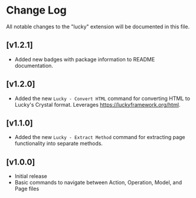 # Change Log

All notable changes to the "lucky" extension will be documented in this file.

## [v1.2.1]

- Added new badges with package information to README documentation.

## [v1.2.0]

- Added the new `Lucky - Convert HTML` command for converting HTML to Lucky's Crystal format. Leverages https://luckyframework.org/html.

## [v1.1.0]

- Added the new `Lucky - Extract Method` command for extracting page functionality into separate methods.

## [v1.0.0]

- Initial release
- Basic commands to navigate between Action, Operation, Model, and Page files
